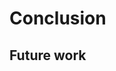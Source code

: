 # Conclusion

## Future work

<!--
Sliding window, for classification of full binary with data?
-->
